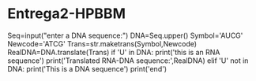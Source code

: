 # Entrega2-HPBBM
Seq=input("enter a DNA sequence:")
DNA=Seq.upper()
Symbol='AUCG'
Newcode='ATCG'
Trans=str.maketrans(Symbol,Newcode)
RealDNA=DNA.translate(Trans)
if 'U' in DNA:
    print('this is an RNA sequence')
    print('Translated RNA-DNA sequence:',RealDNA)
elif 'U' not in DNA:
    print('This is a DNA sequence')
print('end')
          
